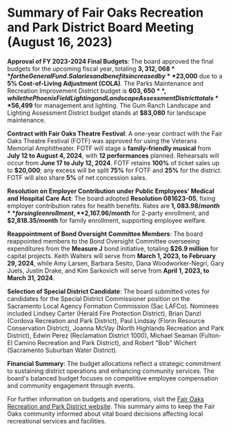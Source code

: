# Summary of Fair Oaks Recreation and Park District Board Meeting (August 16, 2023)

**Approval of FY 2023-2024 Final Budgets**: The board approved the final budgets for the upcoming fiscal year, totaling **$3,312,068** for the General Fund. Salaries and benefits increased by **$23,000** due to a **5% Cost-of-Living Adjustment (COLA)**. The Parks Maintenance and Recreation Improvement District budget is **$603,650**, while the Phoenix Field Lighting and Landscape Assessment District totals **$56,499** for management and lighting. The Gum Ranch Landscape and Lighting Assessment District budget stands at **$83,080** for landscape maintenance.

**Contract with Fair Oaks Theatre Festival**: A one-year contract with the Fair Oaks Theatre Festival (FOTF) was approved for using the Veterans Memorial Amphitheater. FOTF will stage a **family-friendly musical** from **July 12 to August 4, 2024**, with **12 performances** planned. Rehearsals will occur from **June 17 to July 12, 2024**. FOTF retains **100%** of ticket sales up to **$20,000**; any excess will be split **75%** for FOTF and **25%** for the district. FOTF will also share **5%** of net concession sales.

**Resolution on Employer Contribution under Public Employees' Medical and Hospital Care Act**: The board adopted **Resolution 081623-05**, fixing employer contribution rates for health benefits. Rates are **$1,083.98/month** for single enrollment, **$2,167.96/month** for 2-party enrollment, and **$2,818.35/month** for family enrollment, supporting employee welfare.

**Reappointment of Bond Oversight Committee Members**: The board reappointed members to the Bond Oversight Committee overseeing expenditures from the **Measure J** bond initiative, totaling **$26.9 million** for capital projects. Keith Walters will serve from **March 1, 2023, to February 29, 2024**, while Amy Larsen, Barbara Sesito, Dana Woodworker-Negri, Gary Juels, Justin Drake, and Kim Sarkovich will serve from **April 1, 2023, to March 31, 2024**.

**Selection of Special District Candidate**: The board submitted votes for candidates for the Special District Commissioner position on the Sacramento Local Agency Formation Commission (Sac LAFCo). Nominees included Lindsey Carter (Herald Fire Protection District), Brian Danzl (Cordova Recreation and Park District), Paul Lindsay (Florin Resource Conservation District), Joanna McVay (North Highlands Recreation and Park District), Edwin Perez (Reclamation District 1000), Michael Seaman (Fulton-El Camino Recreation and Park District), and Robert "Bob" Wichert (Sacramento Suburban Water District).

**Financial Summary**: The budget allocations reflect a strategic commitment to sustaining district operations and enhancing community services. The board's balanced budget focuses on competitive employee compensation and community engagement through events.

For further information on budgets and operations, visit the [Fair Oaks Recreation and Park District website](https://www.fairoaksrecreation.com). This summary aims to keep the Fair Oaks community informed about vital board decisions affecting local recreational services and facilities.
